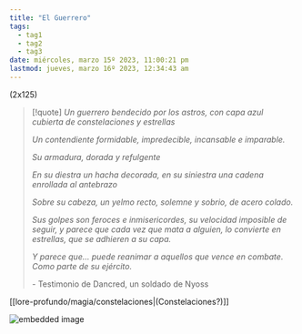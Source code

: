 ```yaml
---
title: "El Guerrero"
tags:
  - tag1
  - tag2
  - tag3
date: miércoles, marzo 15º 2023, 11:00:21 pm
lastmod: jueves, marzo 16º 2023, 12:34:43 am
---
```


(2x125)

> [!quote]
> _Un guerrero bendecido por los astros, con capa azul cubierta de constelaciones y estrellas_
> 
> _Un contendiente formidable, impredecible, incansable e imparable._
> 
> _Su armadura, dorada y refulgente_
> 
> _En su diestra un hacha decorada, en su siniestra una cadena enrollada al antebrazo_
> 
> _Sobre su cabeza, un yelmo recto, solemne y sobrio, de acero colado._
> 
> _Sus golpes son feroces e inmisericordes, su velocidad imposible de seguir, y parece que cada vez que mata a alguien, lo convierte en estrellas, que se adhieren a su capa._
> 
> _Y parece que… puede reanimar a aquellos que vence en combate. Como parte de su ejército._
> 
> \- Testimonio de Dancred, un soldado de Nyoss

[[lore-profundo/magia/constelaciones|(Constelaciones?)]]

![embedded image](https://assets.legendkeeper.com/88fbb035-1ef9-4834-9398-4d4f958e7b6a.jpg "Attachment")
